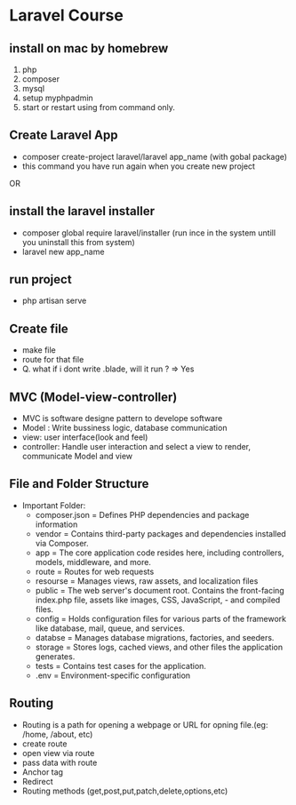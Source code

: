 # Laravel Course

## install on mac by homebrew
1. php
2. composer
3. mysql
4. setup myphpadmin
5. start or restart using from command only.

## Create Laravel App
- composer create-project laravel/laravel app_name (with gobal package)
- this command you have run again when you create new project

OR

## install the laravel installer
- composer global require laravel/installer (run ince in the system untill you uninstall this from system)
- laravel new app_name

## run project
- php artisan serve

## Create file
- make file
- route for that file
- Q. what if i dont write .blade, will it run ? => Yes

## MVC (Model-view-controller)
- MVC is software designe pattern to develope software
- Model : Write bussiness logic, database communication
- view: user interface(look and feel)
- controller: Handle user interaction and select a view to render, communicate Model and view

## File and Folder Structure
- Important Folder: 
    - composer.json = Defines PHP dependencies and package information
    - vendor = Contains third-party packages and dependencies installed via Composer.
    - app = The core application code resides here, including controllers, models, middleware, and more.
    - route = Routes for web requests
    - resourse = Manages views, raw assets, and localization files
    - public = The web server's document root. Contains the front-facing index.php file, assets like images, CSS, JavaScript, - and compiled files.
    - config = Holds configuration files for various parts of the framework like database, mail, queue, and services.
    - databse = Manages database migrations, factories, and seeders.
    - storage = Stores logs, cached views, and other files the application generates.
    - tests = Contains test cases for the application.
    - .env = Environment-specific configuration

## Routing
- Routing is a path for opening a webpage or URL for opning file.(eg: /home, /about, etc)
- create route
- open view via route
- pass data with route
- Anchor tag
- Redirect
- Routing methods (get,post,put,patch,delete,options,etc)


